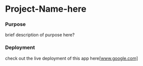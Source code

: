 # Project-Name-here

### Purpose

brief description of purpose here?

### Deployment

check out the live deployment of this app here[www.google.com]
